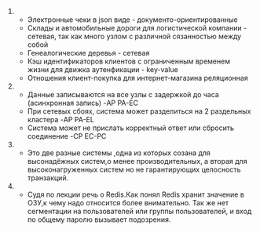 1.  - Электронные чеки в json виде - документо-ориентированные
    - Склады и автомобильные дороги для логистической компании - сетевая, так как много узлом с различной сязанностью между собой
    - Генеалогические деревья - сетевая
    - Кэш идентификаторов клиентов с ограниченным временем жизни для движка аутенфикации - key-value
    - Отношения клиент-покупка для интернет-магазина реляционная
2.  - Данные записываются на все узлы с задержкой до часа (асинхронная запись) -AP PA-EC
    - При сетевых сбоях, система может разделиться на 2 раздельных кластера -AP PA-EL
    - Система может не прислать корректный ответ или сбросить соединение -CP EC-PC
3.  - Это две разные системы ,одна из которых созана для высонадёжных систем,о менее производительных,
а вторая для высоконагруженных систем но не гарантирующих целосность транзакций.
4.  - Судя по лекции речь о Redis.Как понял Redis хранит значение в ОЗУ,к чему надо относится более внимательно.
Так же нет сегментации на пользователей или группы пользователей, и вход по общему паролю вызывает подозрения.
